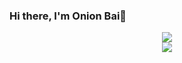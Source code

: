 ### Hi there, I'm Onion Bai👋
<p align="center">
    <a href="https://github.com/Onionbai"><img align="center" src="https://moe.istay.icu/get/@onionbai?theme=rule34"></a><br>
    <img src="https://github-readme-stats.vercel.app/api?username=Onionbai&bg_color=30,e96443,904e95&title_color=fff&text_color=fff">
    <!-- <img src="https://github-readme-stats.vercel.app/api/top-langs/?username=Onionbai&bg_color=30,e96443,904e95&title_color=fff&text_color=fff" /> 
    <img src="http://github-readme-streak-stats.herokuapp.com?user=Onionbai&theme=dracula">
    <img src="https://github-profile-summary-cards.vercel.app/api/cards/profile-details?username=Onionbai&theme=monokai">-->
</p>

<!-- The plugin code is from Nriver@github.com/Nriver -->




<!--
**onionbai/onionbai** is a ✨ _special_ ✨ repository because its `README.md` (this file) appears on your GitHub profile.
Here are some ideas to get you started:

- 🔭 I’m currently working on ...
- 🌱 I’m currently learning ...
- 👯 I’m looking to collaborate on ...
- 🤔 I’m looking for help with ...
- 💬 Ask me about ...
- 📫 How to reach me: ...
- 😄 Pronouns: ...
- ⚡ Fun fact: ...
-->
